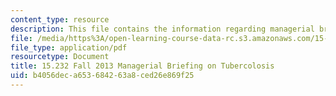 ```yaml
---
content_type: resource
description: This file contains the information regarding managerial briefing on tuberculosis.
file: /media/https%3A/open-learning-course-data-rc.s3.amazonaws.com/15-232-business-model-innovation-global-health-in-frontier-markets-fall-2013/b4056deca653684263a8ced26e869f25_MIT15_232F13_a1_tb_08.pdf
file_type: application/pdf
resourcetype: Document
title: 15.232 Fall 2013 Managerial Briefing on Tubercolosis
uid: b4056dec-a653-6842-63a8-ced26e869f25
---
```

